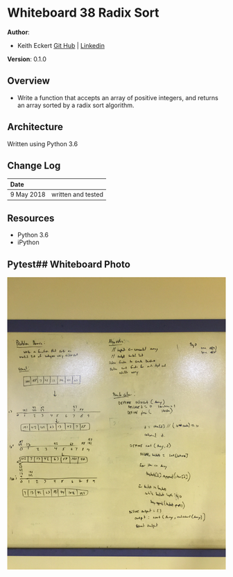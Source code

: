 # Whiteboard 38 Radix Sort

**Author**: 
- Keith Eckert [Git Hub](https://github.com/keitheck) | [Linkedin](www.linkedin.com/in/keith-eckert)

**Version**: 0.1.0

## Overview
- Write a function that accepts an array of positive integers, and returns an array sorted by a radix sort algorithm.

## Architecture
Written using Python 3.6

## Change Log
| Date | |
|:--|:--|
| 9 May 2018 | written and tested|

## Resources
- Python 3.6
- iPython

## Pytest## Whiteboard Photo
![whiteboard](assets/radixsort.jpg)

